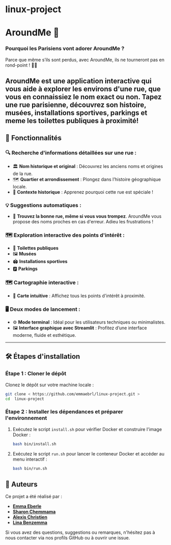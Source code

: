 # linux-project
# AroundMe 🗼

### Pourquoi les Parisiens vont adorer **AroundMe** ?  
Parce que même s’ils sont perdus, avec AroundMe, ils ne tourneront pas en rond-point !  🗼😂


**AroundMe** est une application interactive qui vous aide à explorer les environs d'une rue, que vous en connaissiez le nom exact ou non. Tapez une rue parisienne, découvrez son histoire, musées, installations sportives, parkings et meme les toilettes publiques à proximité!
---

## 🚀 Fonctionnalités

### 🔍 **Recherche d'informations détaillées sur une rue :**
- 🏛️ **Nom historique et original** : Découvrez les anciens noms et origines de la rue.  
- 🗺️ **Quartier et arrondissement** : Plongez dans l’histoire géographique locale.  
- 📜 **Contexte historique** : Apprenez pourquoi cette rue est spéciale !  

### 💡 **Suggestions automatiques :**
- 📌 **Trouvez la bonne rue, même si vous vous trompez**. AroundMe vous propose des noms proches en cas d'erreur. Adieu les frustrations !  

### 🗺️ **Exploration interactive des points d'intérêt :**
- 🚻 **Toilettes publiques**  
- 🖼️ **Musées**   
- 🏟️ **Installations sportives**  
- 🅿️ **Parkings** 

### 🗺️ **Cartographie interactive :**
- 🌟 **Carte intuitive** : Affichez tous les points d'intérêt à proximité.   

### 🖥️ **Deux modes de lancement :**
- ⚙️ **Mode terminal** : Idéal pour les utilisateurs techniques ou minimalistes.  
- 🖼️ **Interface graphique avec Streamlit** : Profitez d’une interface moderne, fluide et esthétique.  




---

## 🛠️ Étapes d'installation

### Étape 1 : Cloner le dépôt

Clonez le dépôt sur votre machine locale :

```bash
git clone < https://github.com/emmaebrl/linux-project.git >
cd  linux-project 
```

### Étape 2 : Installer les dépendances et préparer l'environnement

1. Exécutez le script `install.sh` pour vérifier Docker et construire l'image Docker :
   ```bash
   bash bin/install.sh
   ```
2. Exécutez le script `run.sh` pour lancer le conteneur Docker et accéder au menu interactif :
   ```bash
   bash bin/run.sh
   ```

## 📝 Auteurs

Ce projet a été réalisé par :

- **[Emma Eberle](https://github.com/emmaebrl)**
- **[Sharon Chemmama](https://github.com/Sharon2607)**
- **[Alexis Christien](https://github.com/AlexChrst)** 
- **[Lina Benzemma](https://github.com/linabnz)** 


Si vous avez des questions, suggestions ou remarques, n'hésitez pas à nous contacter via nos profils GitHub ou à ouvrir une issue.

